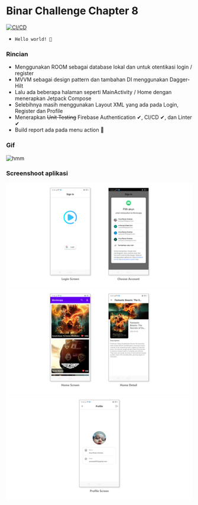 # Binar Challenge Chapter 8
[![CI/CD](https://github.com/anantyan/Binar-Android-Chapter-8/actions/workflows/ci.yml/badge.svg?branch=main)](https://github.com/anantyan/Binar-Android-Chapter-8/actions/workflows/ci.yml)
- `Hello world! 🚀`
### Rincian
- Menggunakan ROOM sebagai database lokal dan untuk otentikasi login / register
- MVVM sebagai design pattern dan tambahan DI menggunakan Dagger-Hilt
- Lalu ada beberapa halaman seperti MainActivity / Home dengan menerapkan Jetpack Compose
- Selebihnya masih menggunakan Layout XML yang ada pada Login, Register dan Profile
- Menerapkan ~~Unit Testing~~ Firebase Authentication ✔, CI/CD ✔, dan Linter ✔
- Build report ada pada menu action 🚀
### Gif
![hmm](https://raw.githubusercontent.com/anantyan/Binar-Android-Chapter-8/main/screenshoot/Record_2022-04-09-03-50-13.gif)
### Screenshoot aplikasi
![hmm](https://raw.githubusercontent.com/anantyan/Binar-Android-Chapter-8/main/screenshoot/pages___1.png)
![hmm](https://raw.githubusercontent.com/anantyan/Binar-Android-Chapter-8/main/screenshoot/pages___2.png)
![hmm](https://raw.githubusercontent.com/anantyan/Binar-Android-Chapter-8/main/screenshoot/pages___3.png)